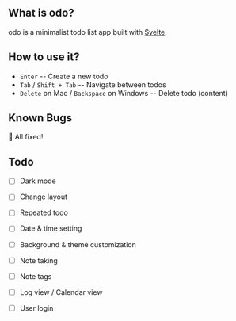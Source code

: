 ## What is odo?

odo is a minimalist todo list app built with [Svelte](https://svelte.dev).

## How to use it?

- `Enter` -- Create a new todo
- `Tab` / `Shift + Tab` -- Navigate between todos
- `Delete` on Mac / `Backspace` on Windows -- Delete todo (content)

## Known Bugs

🎉 All fixed!

## Todo

- [ ] Dark mode
- [ ] Change layout
- [ ] Repeated todo
- [ ] Date & time setting
- [ ] Background & theme customization
- [ ] Note taking
- [ ] Note tags
- [ ] Log view / Calendar view
- [ ] User login


